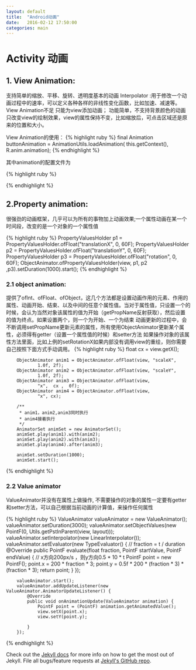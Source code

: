 ```yaml
---
layout: default
title:  "Android动画"
date:   2016-02-12 17:50:00
categories: main
---
```


# Activity 动画
## 1. View Animation:
   支持简单的缩放、平移、旋转、透明度基本的动画
Interpolator :用于修改一个动画过程中的速率，可以定义各种各样的非线性变化函数，比如加速、减速等。
View Animation不足
只能为view添加动画；
功能简单，不支持背景颜色的动画
只改变view的绘制效果，view的属性保持不变，比如缩放后，可点击区域还是原来的位置和大小。

View Animation的使用：
{% highlight ruby %}
final Animation buttonAnimation = AnimationUtils.loadAnimation(
				this.getContext(), R.anim.animation);
{% endhighlight %}

其中animation的配置文件为

{% highlight ruby %}
<?xml version="1.0" encoding="utf-8"?>
<set xmlns:android="http://schemas.android.com/apk/res/android">
	<scale android:fromXScale="1.0" android:toXScale="1.5" android:interpolator="@android:anim/accelerate_decelerate_interpolator"
		android:fromYScale="1.0" android:toYScale="1.5" android:pivotX="50%"
		android:pivotY="50%" android:fillAfter="true" android:duration="5000" />
	<set>
		<alpha xmlns:android="http://schemas.android.com/apk/res/android"
			android:fromAlpha="0.2" android:toAlpha="1.0" android:duration="3000" />
		<rotate android:fromDegrees="0" android:toDegrees="360"
			android:toYScale="0.0" android:pivotX="50%" android:pivotY="50%"
			android:startOffset="700" android:duration="4000" />
		<translate android:fromXDelta="100%" android:toXDelta="00%"
			android:fromYDelta="60%" android:toYDelta="00%" android:duration="3000"
			android:zAdjustment="bottom" />
	</set>
</set>
{% endhighlight %}

## 2.Property animation:

很强劲的动画框架，几乎可以为所有的事物加上动画效果;一个属性动画在某一个时间段，改变的是一个对象的一个属性值


{% highlight ruby %}
PropertyValuesHolder p1 = PropertyValuesHolder.ofFloat("translationX", 0, 60F);
PropertyValuesHolder p2 = PropertyValuesHolder.ofFloat("translationY", 0, 60F);
PropertyValuesHolder p3 = PropertyValuesHolder.ofFloat("rotation", 0, 60F);
ObjectAnimator.ofPropertyValuesHolder(view, p1, p2 ,p3).setDuration(1000).start();
{% endhighlight %}

### 2.1 object animation:
提供了ofInt、ofFloat、ofObject，这几个方法都是设置动画作用的元素、作用的属性、动画开始、结束、以及中间的任意个属性值。当对于属性值，只设置一个的时候，会认为当然对象该属性的值为开始（getPropName反射获取），然后设置的值为终点。如果设置两个，则一个为开始、一个为结束
动画更新的过程中，会不断调用setPropName更新元素的属性，所有使用ObjectAnimator更新某个属性，必须得有getter（设置一个属性值的时候）和setter方法
如果操作对象的该属性方法里面，比如上例的setRotationX如果内部没有调用view的重绘，则你需要自己按照下面方式手动调用。
{% highlight ruby %}
		float cx = view.getX();

		ObjectAnimator anim1 = ObjectAnimator.ofFloat(view, "scaleX",
				1.0f, 2f);
		ObjectAnimator anim2 = ObjectAnimator.ofFloat(view, "scaleY",
				1.0f, 2f);
		ObjectAnimator anim3 = ObjectAnimator.ofFloat(view,
				"x",  cx ,  0f);
		ObjectAnimator anim4 = ObjectAnimator.ofFloat(view,
				"x", cx);

		/**
		 * anim1，anim2,anim3同时执行
		 * anim4接着执行
		 */
		AnimatorSet animSet = new AnimatorSet();
		animSet.play(anim1).with(anim2);
		animSet.play(anim2).with(anim3);
		animSet.play(anim4).after(anim3);

		animSet.setDuration(1000);
		animSet.start();
{% endhighlight %}
		
### 2.2 Value animator
ValueAnimator并没有在属性上做操作, 不需要操作的对象的属性一定要有getter和setter方法，可以自己根据当前动画的计算值，来操作任何属性

{% highlight ruby %}
ValueAnimator valueAnimator = new ValueAnimator();
		valueAnimator.setDuration(3000);
		valueAnimator.setObjectValues(new PointF(0, Utils.getPstInParent(view, layout)));
		valueAnimator.setInterpolator(new LinearInterpolator());
		valueAnimator.setEvaluator(new TypeEvaluator<PointF>()
		{
			// fraction = t / duration
			@Override
			public PointF evaluate(float fraction, PointF startValue,
								   PointF endValue)
			{
				// x方向200px/s ，则y方向0.5 * 10 * t
				PointF point = new PointF();
				point.x = 200 * fraction * 3;
				point.y = 0.5f * 200 * (fraction * 3) * (fraction * 3);
				return point;
			}
		});

		valueAnimator.start();
		valueAnimator.addUpdateListener(new ValueAnimator.AnimatorUpdateListener() {
			@Override
			public void onAnimationUpdate(ValueAnimator animation) {
				PointF point = (PointF) animation.getAnimatedValue();
				view.setX(point.x);
				view.setY(point.y);

			}
		});
{% endhighlight %}

Check out the [Jekyll docs][jekyll] for more info on how to get the most out of Jekyll. File all bugs/feature requests at [Jekyll's GitHub repo][jekyll-gh].

[jekyll-gh]: https://github.com/mojombo/jekyll
[jekyll]:    http://jekyllrb.com